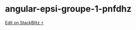 # angular-epsi-groupe-1-pnfdhz

[Edit on StackBlitz ⚡️](https://stackblitz.com/edit/angular-epsi-groupe-1-pnfdhz)